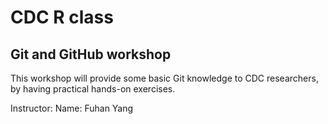 # CDC R class
## Git and GitHub workshop

This workshop will provide some basic Git knowledge to CDC researchers, by having practical hands-on exercises. 

Instructor:
Name: Fuhan Yang


